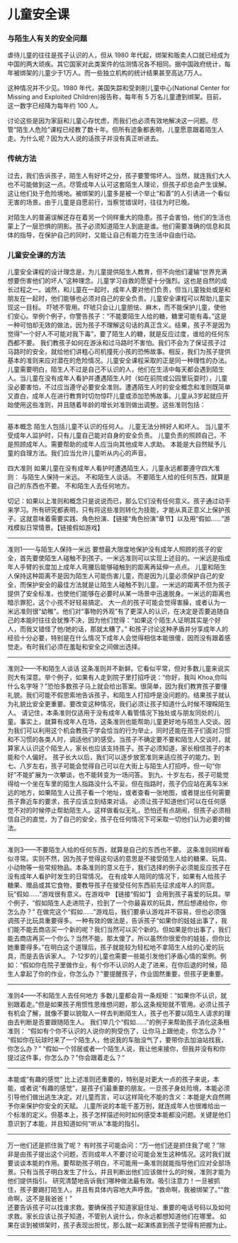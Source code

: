 # 儿童安全课

### 与陌生人有关的安全问题

虐待儿童的往往是孩子认识的人，但从 1980 年代起，绑架和贩卖人口就已经成为中国的两大顽疾。其它国家对此类案件的估测情况各不相同。据中国政府统计，每年被绑架的儿童少于1万人。而一些独立机构的统计结果甚至高达7万人。

这种情况并不少见。1980 年代，美国失踪和受剥削儿童中心(National Center for Missing and Exploited Children)报告称，每年有 5 万名儿童遭到绑架。目前，这一数字已经降为每年约 100 人。

讨论这些是因为家庭和儿童心存忧虑，而我们也必须有效地解决这一问题。尽管“陌生人危险”课程已经教了数十年。但所有迹象都表明，儿童愿意跟着陌生人走。为什么呢？因为大人说的话孩子并没有真正听进去。

### 传统方法

过去，我们告诉孩子，陌生人有好坏之分，孩子要警惕坏人。当然，就连我们大人也不可能做到这一点。尽管成年人认可这套陌生人理论，但孩子却总会产生误解。这让他们处于危险境地。被绑架的儿童多是被一个举止“和善”的人引诱进一个看似无害的场景。由于儿童是自愿前行，当察觉错误时，往往为时已晚。

对陌生人的普遍误解还存在着另一个同样重大的隐患。孩子会害怕，他们的生活也蒙上了一层恐惧的阴影。孩子必须知道陌生人到底是谁。他们需要准确的信息和具体的指导，在保护自己的同时，又能让自己有能力在生活中自由行动。

### 儿童安全课的方法

儿童安全课程的设计理念是，为儿童提供陌生人教育，但不向他们灌输“世界充满想要伤害他们的坏人”这种理念。儿童学习自救的愿望十分强烈。这也是自然的成长过程之一。诚然，和儿童在一起时，成年人要对他们负责，但当儿童独处或是和朋友在一起时，他们能够也必须对自己的安全负责。儿童安全课程可以帮助儿童实现这一目标。
吓唬不管用。吓唬只会让儿童胆怯、麻木，而不能保护儿童，使他们安心。举例个例子，你警告孩子：“不能要陌生人给的糖，糖里可能有毒。”这是一种可怕却无效的做法，因为孩子不理解这句话的真正含义。结果，孩子不是因为觉得“一个好人不可能对我下毒”，要了陌生人的糖，就是反应过度，谁给的任何东西都不要。
我们教孩子如何在游泳和过马路时不害怕。我们不会为了保证孩子过马路时的安全，就给他们讲粗心司机撞死小孩的恐怖故事。相反，我们为孩子提供基本的准则来应对潜在的危险情况。儿童安全课程采取的正是同一种理性的办法。
儿童需要明白，陌生人不过是自己不认识的人，他们在生活中每天都会遇到陌生人。当儿童在没有成年人看护并遭遇陌生人时（如在前院或公园里玩耍时），儿童没必要害怕，不过应当遵守必要安全准则。遭遇陌生人时的安全概念和准则既简单又直白，成年人在进行教育时切勿惊吓儿童或添加恐怖故事。儿童从3岁起就应开始使用这些准则，并且随着年龄的增长对准则做出调整。这些准则包括：
***
基本概念
陌生人包括儿童不认识的任何人。
儿童无法分辨好人和坏人。
当儿童不受成年人监护时，只有儿童自己能对自身的安全负责。
儿童负责的照顾自己，不是照顾成年人。需要帮助的成年人应当向其他成年人求助。
本能是大自然赋予儿童的自理方法。我们应当允许儿童听从内心的声音。

四大准则
如果儿童在没有成年人看护时遭遇陌生人，儿童永远都要遵守四大准则：
与陌生人保持一米远。
不和陌生人谈话。
不要陌生人给的任何东西，就算是自己的东西也不要。
不和陌生人去任何地方。

切记：如果以上准则和概念只是说说而已，那么它们没有任何意义。孩子通过动手来学习。所有研究都表明，只有将这些准则转化为技能，才能从真正意义上保护孩子。这就意味着需要实践、角色扮演、【链接“角色扮演”章节】以及用“假如……”游戏模拟日常情景。【链接假如游戏】

*** 
准则1——与陌生人保持一米远
要想最大限度地保护没有成年人照顾的孩子的安全，首先要使陌生人碰触不到孩子。一米远准则可以实现上述目的。一米远是指成年人手臂的长度加上成年人弯腰后能够碰触到的距离再延伸一点点。
儿童和陌生人保持这种距离不是因为陌生人可能伤害儿童，而是因为儿童必须保护自己的安全，而保护安全的最佳方法就是让陌生人碰触不到儿童。一米远的距离不但为孩子提供了安全标准，也使他们能够在必要时从某一场景中迅速脱身。一米远的距离也暗示罪犯，这个小孩不好轻易搞定。
大一点的孩子可能会觉得害臊，或者认为一米远准则很“幼稚”。他们对“事物的外观”有了更深入的认识，在决定是否要追随自己的本能时往往会犹豫不决，因为他们觉得：“如果这个陌生人证明其实是个好人，而我又错怪了他/她的话，那就太糟了。”
和孩子讨论这种矛盾并分享成年人的经验十分必要，特别是在什么情况下成年人会觉得相信本能很傻，因而没有跟着感觉走。有时我们必须在羞耻和安全之间做出选择。

***
准则2——不和陌生人谈话
这条准则并不新鲜。它看似平常，但对多数儿童来说实则大有深意。举个例子，如果有人走到院子里打招呼说：“你好，我叫	Khoa,你叫什么名字呀？”恐怕多数孩子马上就会给出答案。很简单，因为我们教育孩子要懂礼貌。我们可能不假思索地告诉孩子，和陌生人打招呼是没问题的。结果孩子就认为礼貌比安全更重要。要改变这种情况，我们必须让孩子知道什么时候不理睬陌生人。
请记住，本条准则仅适用于没有成年人看管情况下独处或与朋友同处的儿童。事实上，就算有成年人在场，这条准则也能帮助儿童更好地与陌生人交谈。因为我们可以利用这个机会教孩子学会恰当的行为举止，同时还能在孩子们面对习惯和不习惯的各类人时，调适他们的感受。当孩子不确定要不要和陌生人交谈时，就算家人认识这个陌生人，家长也应该支持孩子。孩子必须知道，家长相信孩子的本能和个人偏好。
孩子长大以后，我们可以逐步放宽准则来适应孩子的能力。到七、八岁左右，孩子可能会觉得自己可以在大街上与陌生人打招呼。但一句“你好”不能扩展为一次攀谈，也不能转变为一场问答。
到九、十岁左右，孩子可能觉得给一个坐在车里的陌生人指路没什么不妥。但在指路时，孩子仍应站在离车3米远的地方，如果陌生人让孩子看一个地址，或者查看一张地图，或者提出任何需要孩子靠近车的要求，孩子应该立刻结束对话。
必须让孩子知道他们可以在任何感觉不对的时候停止帮助陌生人。这样做看似无礼，恐怕还有点胡闹，但孩子必须相信自己的直觉，为了自己的安全，孩子在任何情况下可采取一切他们认为必要的做法。
***
准则3——不要陌生人给的任何东西，就算是自己的东西也不要。
这条准则同样看似寻常。实则不然，因为孩子觉得这句话的意思是不接受陌生人给的糖果、玩具、小动物等一些常规物品。本条准则的意义在于，我们选择的例子必须能反应孩子在没有成年人看护时发生的日常情况。 
在有成年人陪同的情况下，如果有人给孩子糖果、赠品或其它食物，要教导孩子在接受任何东西前先征求成年人的同意。玩“假如……”游戏很有意义。在游戏中 【链接“假如”】 会用到孩子喜爱的玩具。举个例子，“假如陌生人走进院子，捡到了一个你最喜欢的玩具，然后想递给你，你怎么办？”
在做完这个“假如……”游戏后，我们要承认游戏并不容易，但也必须强调孩子比玩具重要得多。一种有效的做法是，告诉孩子“如果你的娃娃出事了，我们能不能去商店买一个新的呢？我们当然可以买个新的。但如果是你出事了，我们能去商店再买一个你么？当然不能，那太傻了。所以虽然你很爱你的娃娃，但你比她重要得多。”在明白这个道理后，孩子就能较为轻松地不拿陌生人给的心爱的玩具，而是去告诉家人。
7-12岁的儿童也需要一些能引发他们矛盾心情的案例。例如：“假如你在院子里做作业，有个你不认识的人走了进来，在你后退的时候，陌生人拿起了你的作业，你怎么办？”要提醒孩子，作业固然重要，但孩子更重要。

***
准则4——不和陌生人去任何地方
多数儿童都会背一条规矩：“如果你不认识，就别跟着走。”但是如果孩子用惯性思维想问题，那么这条规矩就不管用。必须让孩子有机会了解，就像不要以貌取人一样去判断陌生人，孩子也不要以陌生人请求的理由去判断是否要跟随陌生人。
我们举几个“假如……”的例子来帮助孩子消化这条租准则：
“假如有个你不认识的人说你的狗受伤了，让你马上跟他走，你怎么办？”
“假如你在玩球时来了一个陌生人，他说我的车胎没气了，要带你去加油站找我，你怎么办？”
“假如一个邻居或者一个陌生人说，我让他来接你，但我并没有和你提过这件事，你怎么办？”你会跟着走么？“
***

本能或“有趣的感觉”
比上述准则还重要的，特别是对更大一点的孩子来说，本能，或者说“有趣的感觉”，是孩子们最重要的朋友。一旦孩子身处险境，本能必须引导他们做出逃生决定。对儿童而言，可以这样简化不能的含义：本能是大自然赐予你来保护你安全的天赋。
儿童所说的本能千差万别，就连成年人也很难给出一个标准的定义。但基本上，孩子怎样描述何时如何感受本能都没问题。关键是他们意识到了本能，并且知道如何“听从”本能的指引。

***
万一他们还是抓住我了呢？
有时孩子可能会问：“万一他们还是抓住我了呢？”除非是由孩子提出这个问题，否则成年人不要讨论可能会发生这种情况。这时我们就要谈谈本能的作用。要帮助孩子明白，不可能用一条准则就能指导他们应对全部场景。只有当孩子明白发生了什么，并且判断出他们应该做什么的时候，准则才能为他们提供指引。 
研究清楚地告诉我们哪种做法最有效。吸引注意力！一旦被抓住，孩子要踢打陌生人，并且有具体内容地大声呼救。“救命啊，我被绑架了。”“救命啊，这不是我爸爸！”  
还要告诉孩子可以找谁求救。要确保孩子知道家庭住址、重要的电话号码以及如何求救。家长应该让孩子知道，不管别人说什么，你永远都想知道他们在哪里。 
如果在谈到被绑架时，孩子表现出担忧，那么就一起演练直到孩子觉得有把握为止。

***
